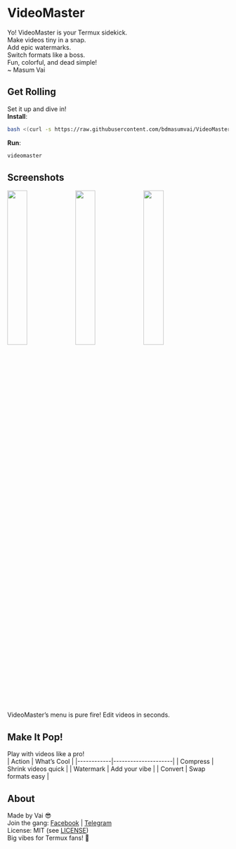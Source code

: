 # VideoMaster

Yo! VideoMaster is your Termux sidekick.  
Make videos tiny in a snap.  
Add epic watermarks.  
Switch formats like a boss.  
Fun, colorful, and dead simple!  
~ Masum Vai

## Get Rolling
Set it up and dive in!  
**Install**:  
```bash
bash <(curl -s https://raw.githubusercontent.com/bdmasumvai/VideoMaster/main/installer.sh)
```
**Run**:  
```bash
videomaster
```

## Screenshots
<img src="screenshots/Screenshot1.jpg" width="30%"> <img src="screenshots/Screenshot2.jpg" width="30%"> <img src="screenshots/Screenshot3.jpg" width="30%">

VideoMaster’s menu is pure fire! Edit videos in seconds.

## Make It Pop!
Play with videos like a pro!  
| Action     | What’s Cool         |
|------------|---------------------|
| Compress   | Shrink videos quick |
| Watermark  | Add your vibe       |
| Convert    | Swap formats easy   |

## About
Made by Vai 😎  
Join the gang: [Facebook](https://facebook.com/groups/tutorialzonebd/) | [Telegram](t.me/MasumVaiBD)  
License: MIT (see [LICENSE](LICENSE))  
Big vibes for Termux fans! 💖